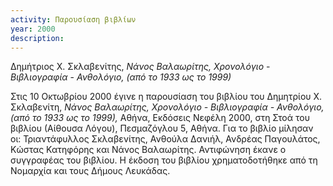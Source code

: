 ```yaml
---
activity: Παρουσίαση βιβλίων
year: 2000
description: 
---
```


Δημήτριος X. Σκλαβενίτης, *Νάνος Βαλαωρίτης, Χρονολόγιο* - *Βιβλιογραφία* - *Ανθολόγιο, \(από το 1933 ως το 1999\)*

Στις 10 Οκτωβρίου 2000 έγινε η παρουσίαση του βιβλίου του Δημητρίου X. Σκλαβενίτη, *Νάνος Βαλαωρίτης, Χρονολόγιο - Βιβλιογραφία - Ανθολόγιο, \(από το 1933 ως το 1999\),* Αθήνα, Εκδόσεις Νεφέλη 2000, στη Στοά του βιβλίου \(Αίθουσα Λόγου\), Πεσμαζόγλου 5, Αθήνα. Για το βιβλίο μίλησαν οι: Τριαντάφυλλος Σκλαβενίτης, Ανθούλα Δανιήλ, Ανδρέας Παγουλάτος, Κώστας Κατηφόρης και Νάνος Βαλαωρίτης. Αντιφώνηση έκανε ο συγγραφέας του βιβλίου. Η έκδοση του βιβλίου χρηματοδοτήθηκε από τη Νομαρχία και τους Δήμους Λευκάδας.

